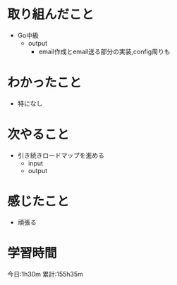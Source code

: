 # 取り組んだこと
  - Go中級
    - output
      - email作成とemail送る部分の実装,config周りも

# わかったこと
  - 特になし

# 次やること
  - 引き続きロードマップを進める
    - input
    - output

# 感じたこと
 - 頑張る

# 学習時間
今日:1h30m
累計:155h35m
